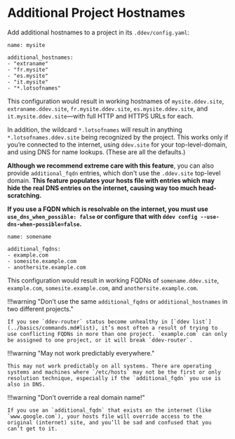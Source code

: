# Additional Project Hostnames

Add additional hostnames to a project in its `.ddev/config.yaml`:

```
name: mysite

additional_hostnames:
- "extraname"
- "fr.mysite"
- "es.mysite"
- "it.mysite"
- "*.lotsofnames"
```

This configuration would result in working hostnames of `mysite.ddev.site`, `extraname.ddev.site`, `fr.mysite.ddev.site`, `es.mysite.ddev.site`, and `it.mysite.ddev.site`—with full HTTP and HTTPS URLs for each.

In addition, the wildcard `*.lotsofnames` will result in anything `*.lotsofnames.ddev.site` being recognized by the project. This works only if you’re connected to the internet, using `ddev.site` for your top-level-domain, and using DNS for name lookups. (These are all the defaults.)

**Although we recommend extreme care with this feature**, you can also provide `additional_fqdn` entries, which don't use the `.ddev.site` top-level domain. **This feature populates your hosts file with entries which may hide the real DNS entries on the internet, causing way too much head-scratching.**

**If you use a FQDN which is resolvable on the internet, you must use `use_dns_when_possible: false` or configure that with `ddev config --use-dns-when-possible=false`.**

```
name: somename

additional_fqdns:
- example.com
- somesite.example.com
- anothersite.example.com
```

This configuration would result in working FQDNs of `somename.ddev.site`, `example.com`, `somesite.example.com`, and `anothersite.example.com`.

!!!warning "Don’t use the same `additional_fqdns` or `additional_hostnames` in two different projects."

    If you see `ddev-router` status become unhealthy in [`ddev list`](../basics/commands.md#list), it’s most often a result of trying to use conflicting FQDNs in more than one project. `example.com` can only be assigned to one project, or it will break `ddev-router`.

!!!warning "May not work predictably everywhere."

    This may not work predictably on all systems. There are operating systems and machines where `/etc/hosts` may not be the first or only resolution technique, especially if the `additional_fqdn` you use is also in DNS.

!!!warning "Don’t override a real domain name!"

    If you use an `additional_fqdn` that exists on the internet (like `www.google.com`), your hosts file will override access to the original (internet) site, and you’ll be sad and confused that you can’t get to it.
